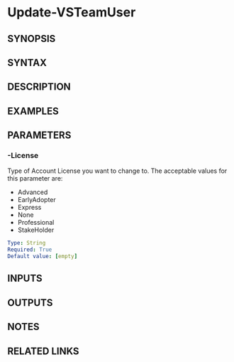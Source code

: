 <!-- #include "./common/header.md" -->

# Update-VSTeamUser

## SYNOPSIS

<!-- #include "./synopsis/Update-VSTeamUser.md" -->

## SYNTAX

## DESCRIPTION

<!-- #include "./synopsis/Update-VSTeamUser.md" -->

## EXAMPLES

## PARAMETERS

### -License

Type of Account License you want to change to. The acceptable values for this parameter are:

- Advanced
- EarlyAdopter
- Express
- None
- Professional
- StakeHolder

```yaml
Type: String
Required: True
Default value: [empty]
```

## INPUTS

## OUTPUTS

## NOTES

## RELATED LINKS